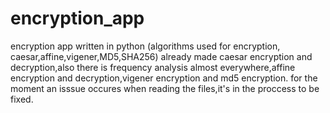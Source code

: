 # encryption_app
encryption app written in python (algorithms used for encryption, caesar,affine,vigener,MD5,SHA256)
already made caesar encryption and decryption,also there is frequency analysis almost everywhere,affine encryption and decryption,vigener encryption and md5 encryption.
for the moment an isssue occures when reading the files,it's in the proccess to be fixed.
